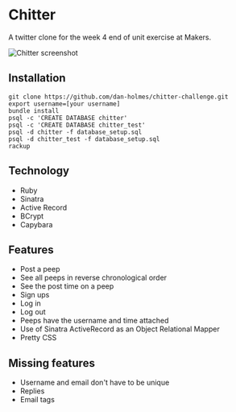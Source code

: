 # Chitter

A twitter clone for the week 4 end of unit exercise at Makers.

![Chitter screenshot](https://i.imgur.com/Y5hsAcx.png)

## Installation

```shell
git clone https://github.com/dan-holmes/chitter-challenge.git
export username=[your username]
bundle install
psql -c 'CREATE DATABASE chitter'
psql -c 'CREATE DATABASE chitter_test'
psql -d chitter -f database_setup.sql
psql -d chitter_test -f database_setup.sql
rackup
```

## Technology

 - Ruby
 - Sinatra
 - Active Record
 - BCrypt
 - Capybara

## Features

- Post a peep
- See all peeps in reverse chronological order
- See the post time on a peep
- Sign ups
- Log in
- Log out
- Peeps have the username and time attached
- Use of Sinatra ActiveRecord as an Object Relational Mapper
- Pretty CSS


## Missing features

- Username and email don't have to be unique
- Replies
- Email tags
